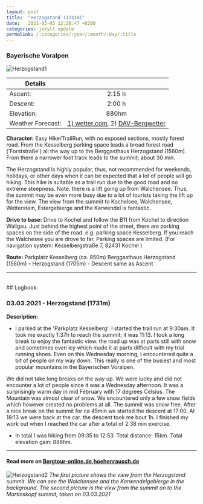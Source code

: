 ```yaml
---
layout: post
title:  "Herzogstand (1731m)"
date:   2021-03-03 12:28:47 +0200
categories: jekyll update
permalink: /:categories/:year/:month/:day/:title
---
```

### Bayerische Voralpen

![Herzogstand1](/hikingblog.github.io/assets/img/hiking/2021_03_03_Herzogstand_1.jpg)


| Details       |               |
| ------------- |:-------------:|
| Ascent:       | 2:15 h  |
| Descent:      | 2:00 h  |
| Elevation:    | 880hm   |
| Weather Forecast: | [1) wetter.com](https://www.wetter.com/deutschland/kochel-am-see/kochel/DE0005655.html), 2) [DAV-Bergwetter](https://www.alpenverein.de/DAV-Services/Bergwetter/Allgaeu-Karwendel-Ammergau-Zugspitze-Arlberg/#2021-02-26)|


**Character:** Easy Hike/TrailRun, with no exposed sections, mostly forest road. From the Kesselberg parking space leads a broad forest road ('Forststraße') all the way up to the Berggasthaus Herzogstand (1560m). From there a narrower foot track leads to the summit; about 30 min.

The Herzogstand is highly popular, thus, not recommended for weekends, holidays, or other days when it can be expected that a lot of people will go hiking. This hike is suitable as a trail run due to the good road and no extreme steepness. Note: there is a lift going up from Walchensee. Thus, the summit may be even more busy due to a lot of tourists taking the lift up for the view.
The view from the summit to Kochelsee, Walchensee, Wetterstein, Estergebierge and the Karwendel is fantastic.


**Drive to base:**
Drive to Kochel and follow the B11 from Kochel to direction Wallgau. Just behind the highest point of the street, there are parking spaces on the side of the road. e.g. parking space Kesselberg. If you reach the Walchesee you are drove to far. Parking spaces are limited. (For navigation system:  Kesselbergstraße 7, 82431 Kochel )

**Route:**  Parkplatz Kesselberg (ca. 850m) Berggasthaus Herzogstand (1560m) – Herzogstand (1705m) - Descent same as Ascent



-------
<br>
## Logbook:

### 03.03.2021 - Herzogstand (1731m)

**Description:**
-  I parked at the 'Parkplatz Kesselberg'. I started the trail run at 9:30am.
It took me exactly 1:37h to reach the summit; it was 11:13. I took a long break to enjoy the fantastic view.
the road up was at parts still with snow and sometimes even icy which made it at parts difficult with my trial running shoes. Even on this Wednesday morning, I encountered quite a bit of people on my way down. This really is one of the busiest and most popular mountains in the Bayerischen Voralpen.

We did not take long breaks on the way up. We were lucky and did not encounter a lot of people since it was a Wednesday afternoon. It was a surprisingly warm day in mid February with 17 degrees Celsius. The Mountain was almost clear of snow. We encountered only a few snow fields which however created no problems at all. The summit was snow free. After a nice break on the summit for ca 45min we started the descent at 17:00. At 18:13 we were back at the car. the descent took me bout 1h. I finished my work out when I reached the car after a total of 2:38 min exercise.
- In total I was hiking from 09:35 to 12:53. Total distance: 15km. Total elevation gain: 888hm.



---
#### Read more on  [Bergtour-online.de](https://www.bergtour-online.de/bergtouren/bergwanderungen/leicht/herzogstand-wanderung-walchensee/),[hoehenrausch.de](https://www.hoehenrausch.de/berge/herzogstand/)

![Herzogstand2](/hikingblog.github.io/assets/img/hiking/2021_03_03_Herzogstand_2.jpg)
*The first picture shows the view from the Herzogstand summit. We can see the Walchensee and the Karwendelgebierge in the background. The second picture is the view from the summit on to the Martinskopf summit; taken on 03.03.2021*
